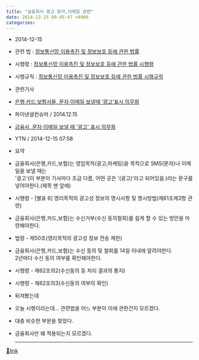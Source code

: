 ```yaml
---
title: "금융회사 광고 문자,이메일 관련"
date: 2014-12-15 09:45:47 +0900
categories: 
---
```

  

- 2014-12-15
- 관련 법 : [정보통신망 이용촉진 및 정보보호 등에 관한 법률](http://www.law.go.kr/lsInfoP.do?lsiSeq=154247&efYd=20141129#0000 "정보통신망 이용촉진 및 정보보호 등에 관한 법률")
- 시행령 : [정보통신망 이용촉진 및 정보보호 등에 관한 법률 시행령](http://www.law.go.kr/lsInfoP.do?lsiSeq=164340&efYd=20141129#0000 "정보통신망 이용촉진 및 정보보호 등에 관한 법률 시행령")
- 시행규칙 : [정보통신망 이용촉진 및 정보보호 등에 관한 법률 시행규칙](http://www.law.go.kr/lsInfoP.do?lsiSeq=164583&efYd=20141129#0000 "정보통신망 이용촉진 및 정보보호 등에 관한 법률 시행규칙")


- 관련기사
- [은행·카드·보험사들, 문자·이메일 보낼때 ‘광고’표시 의무화](http://www.cstimes.com/news/articleView.html?idxno=163003 "은행·카드·보험사들, 문자·이메일 보낼때 ‘광고’표시 의무화")
- 파이낸셜컨슈머 / 2014.12.15

- [금융사, 문자·이메일 보낼 때 '광고' 표시 의무화](http://www.ytn.co.kr/_ln/0102_201412150758578461 "금융사, 문자·이메일 보낼 때 '광고' 표시 의무화")
- YTN / 2014-12-15 07:58

- 요약
- 금융회사(은행,카드,보험)는 영업목적(광고,마케팅)을 목적으로 SMS(문자)나 이메일을 보낼 때는   
'광고'(이 부분이 기사마다 조금 다름, 어떤 곳은 '(광고)'라고 되어있음.)라는 문구를 넣어야한다.(제목 맨 앞에)
- 시행령 - [별표 6] 영리목적의 광고성 정보의 명시사항 및 명시방법(제61조제3항 관련)

- 금융회사(은행,카드,보험)는 수신거부(수신 동의철회)를 쉽게 할 수 있는 방안을 마련해야한다.
- 법령 - 제50조(영리목적의 광고성 정보 전송 제한)

- 금융회사(은행,카드,보험)는 수신 동의 및 철회를 14일 이내에 알려야한다.  
2년마다 수신 동의 여부를 확인해야한다. 
- 시행령 - 제62조의2(수신동의 등 처리 결과의 통지)
- 시행령 - 제62조의3(수신동의 여부의 확인)



- 뒤져봤는데

- 오늘 시행이라는데... 관련법을 어느 부분이 이에 관한건지 모르겠다.
- 대충 비슷한 부분을 찾았다.

- 금융회사만 왜 적용되는지 모르겠다.





  ***
[🔗link](http://www.mins01.com/mh/tech/read/911)
